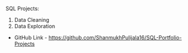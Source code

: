 SQL Projects:
1. Data Cleaning
2. Data Exploration

- GitHub Link - https://github.com/ShanmukhPulijala16/SQL-Portfolio-Projects
